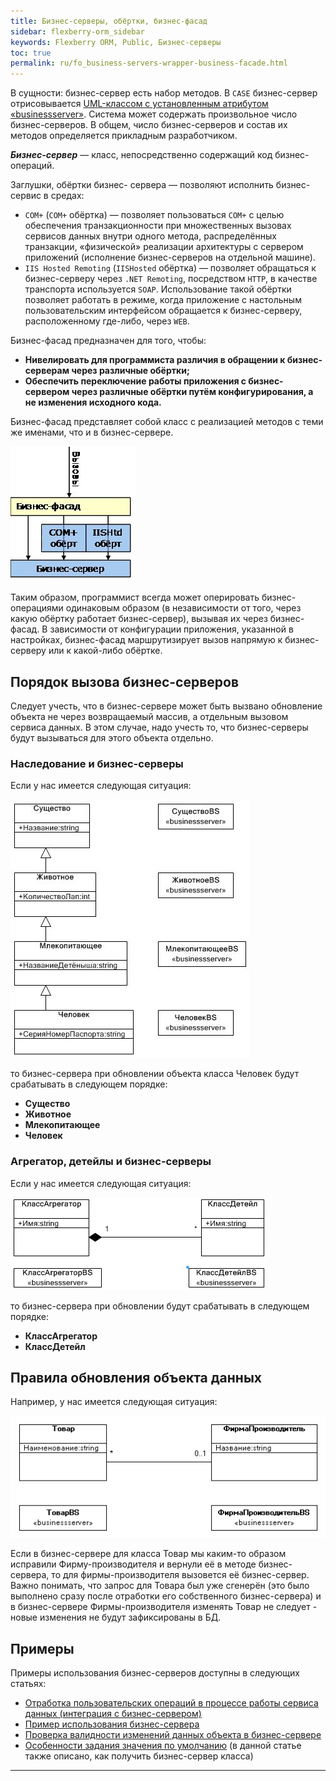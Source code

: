 ```yaml
---
title: Бизнес-серверы, обёртки, бизнес-фасад
sidebar: flexberry-orm_sidebar
keywords: Flexberry ORM, Public, Бизнес-серверы
toc: true
permalink: ru/fo_business-servers-wrapper-business-facade.html
---
```


В сущности: бизнес-сервер есть набор методов. В `CASE` бизнес-сервер отрисовывается [UML-классом с установленным атрибутом «businessserver»](fd_business-servers.html). Система может содержать произвольное число бизнес-серверов. В общем, число бизнес-серверов и состав их методов определяется прикладным разработчиком.

***Бизнес-сервер*** — класс, непосредственно содержащий код бизнес-операций.

Заглушки, обёртки бизнес- сервера — позволяют исполнить бизнес-сервис в средах:

*	`COM+` (`COM+` обёртка) — позволяет пользоваться `COM+` с целью обеспечения транзакционности при множественных вызовах сервисов данных внутри одного метода, распределённых транзакции, «физической» реализации архитектуры с сервером приложений (исполнение бизнес-серверов на отдельной машине).
*	`IIS Hosted Remoting` (`IISHosted` обёртка) — позволяет обращаться к бизнес-серверу через `.NET Remoting`, посредством `HTTP`, в качестве транспорта используется `SOAP`. Использование такой обёртки позволяет работать в режиме, когда приложение с настольным пользовательским интерфейсом обращается к бизнес-серверу, расположенному где-либо, через `WEB`.

Бизнес-фасад предназначен для того, чтобы:

*	**Нивелировать для программиста различия в обращении к бизнес-серверам через различные обёртки;**
*	**Обеспечить переключение работы приложения с бизнес-сервером через различные обёртки путём конфигурирования, а не изменения исходного кода.**

Бизнес-фасад представляет собой класс с реализацией методов с теми же именами, что и в бизнес-сервере.

![](/images/pages/products/flexberry-orm/primer9.jpg)

Таким образом, программист всегда может оперировать бизнес-операциями одинаковым образом (в независимости от того, через какую обёртку работает бизнес-сервер), вызывая их через бизнес-фасад. В зависимости от конфигурации приложения, указанной в настройках, бизнес-фасад маршрутизирует вызов напрямую к бизнес-серверу или к какой-либо обёртке.

## Порядок вызова бизнес-серверов

Следует учесть, что в бизнес-сервере может быть вызвано обновление объекта не через возвращаемый массив, а отдельным вызовом сервиса данных. В этом случае, надо учесть то, что бизнес-серверы будут вызываться для этого объекта отдельно.

### Наследование и бизнес-серверы

Если у нас имеется следующая ситуация:

![](/images/pages/products/flexberry-orm/BSHierarchy.JPG)

то бизнес-сервера при обновлении объекта класса Человек будут срабатывать в следующем порядке: 

* **Существо**
* **Животное**
* **Млекопитающее**
* **Человек**

### Агрегатор, детейлы и бизнес-серверы

Если у нас имеется следующая ситуация:

![](/images/pages/products/flexberry-orm/AgregatorDetailAtBS.png)

то бизнес-сервера при обновлении будут срабатывать в следующем порядке:

* **КлассАгрегатор**
* **КлассДетейл**

## Правила обновления объекта данных

Например, у нас имеется следующая ситуация:

![](/images/pages/products/flexberry-orm/BusinesServerMasters.GIF)

Если в бизнес-сервере для класса Товар мы каким-то образом исправили Фирму-производителя и вернули её в методе бизнес-сервера, то для фирмы-производителя вызовется её бизнес-сервер. Важно понимать, что запрос для Товара был уже сгенерён (это было выполнено сразу после отработки его собственного бизнес-сервера) и в бизнес-сервере Фирмы-производителя изменять Товар не следует - новые изменения не будут зафиксированы в БД.


## Примеры

Примеры использования бизнес-серверов доступны в следующих статьях:

* [Отработка пользовательских операций в процессе работы сервиса данных (интеграция с бизнес-сервером)](otrabotka-polzovatelskih-operacii-v-processe-raboty-servisa-dannyh-integraciya-s-biznes-serverom.html)
* [Пример использования бизнес-сервера](fo_bs-example.html)
* [Проверка валидности изменений данных объекта в бизнес-сервере](fo_bs-unique-data-check.html)
* [Особенности задания значения по умолчанию](fo_features-of-dafault-value-assignment.html) (в данной статье также описано, как получить бизнес-сервер класса)

----
